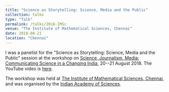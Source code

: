 ```yaml
---
title: "Science as Storytelling: Science, Media and the Public"
collection: talks
type: "Talk"
permalink: /talks/2018-IMSc
venue: "The Institute of Mathematical Sciences, Chennai"
date: 2018-08-21
location: "Chennai"
---
```


I was a panelist for the "Science as Storytelling: Science, Media and the Public" session at the workshop on [Science, Journalism, Media: Communicating Science in a Changing India](https://www.imsc.res.in/~scimedia/index.html), 20--21 August 2018. The YouTube video is [here](https://www.youtube.com/watch?v=UMn04-cT0Yk).

The workshop was held at [The Institute of Mathematical Sciences, Chennai](http://imsc.res.in/), and was organised by the [Indian Academy of Sciences](http://ias.ac.in/).
